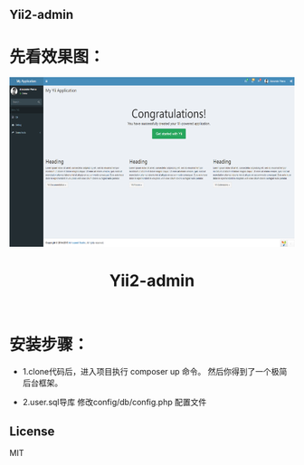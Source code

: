 ## Yii2-admin

# 先看效果图：

<p align="center">
    <a href="#">
        <img src="https://github.com/tanghang55/yii2-admin/blob/master/yiiadmin.jpg?raw=true"
         height="300px">
    </a>
    <h1 align="center">Yii2-admin</h1>
    <br>
</p>

# 安装步骤：

- 1.clone代码后，进入项目执行 composer up 命令。
然后你得到了一个极简后台框架。

- 2.user.sql导库 修改config/db/config.php 配置文件


## License

MIT